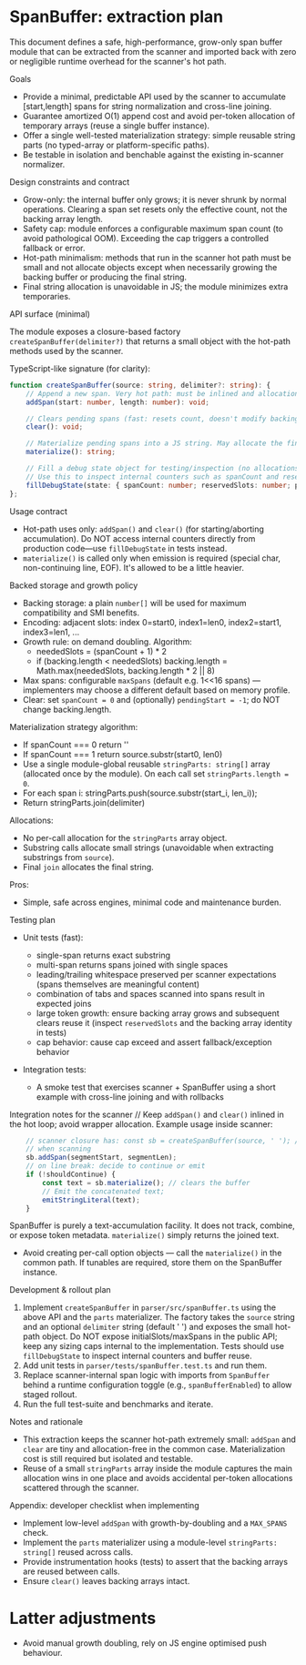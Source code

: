 # SpanBuffer: extraction plan

This document defines a safe, high-performance, grow-only span buffer module that can be extracted from the scanner and imported back with zero or negligible runtime overhead for the scanner's hot path.

Goals
- Provide a minimal, predictable API used by the scanner to accumulate [start,length] spans for string normalization and cross-line joining.
- Guarantee amortized O(1) append cost and avoid per-token allocation of temporary arrays (reuse a single buffer instance).
 - Offer a single well-tested materialization strategy: simple reusable string parts (no typed-array or platform-specific paths).
- Be testable in isolation and benchable against the existing in-scanner normalizer.

Design constraints and contract
- Grow-only: the internal buffer only grows; it is never shrunk by normal operations. Clearing a span set resets only the effective count, not the backing array length.
- Safety cap: module enforces a configurable maximum span count (to avoid pathological OOM). Exceeding the cap triggers a controlled fallback or error.
- Hot-path minimalism: methods that run in the scanner hot path must be small and not allocate objects except when necessarily growing the backing buffer or producing the final string.
- Final string allocation is unavoidable in JS; the module minimizes extra temporaries.

API surface (minimal)

The module exposes a closure-based factory `createSpanBuffer(delimiter?)` that returns a small object with the hot-path methods used by the scanner.

TypeScript-like signature (for clarity):

```typescript
function createSpanBuffer(source: string, delimiter?: string): {
	// Append a new span. Very hot path: must be inlined and allocation-free normally.
	addSpan(start: number, length: number): void;

	// Clears pending spans (fast: resets count, doesn't modify backing array)
	clear(): void;

	// Materialize pending spans into a JS string. May allocate the final string and small temporaries.
	materialize(): string;

	// Fill a debug state object for testing/inspection (no allocations of backing buffers).
	// Use this to inspect internal counters such as spanCount and reservedSlots in tests.
	fillDebugState(state: { spanCount: number; reservedSlots: number; pendingStart: number }): void;
};
```

Usage contract
- Hot-path uses only: `addSpan()` and `clear()` (for starting/aborting accumulation). Do NOT access internal counters directly from production code—use `fillDebugState` in tests instead.
- `materialize()` is called only when emission is required (special char, non-continuing line, EOF). It's allowed to be a little heavier.

Backed storage and growth policy
- Backing storage: a plain `number[]` will be used for maximum compatibility and SMI benefits.
- Encoding: adjacent slots: index 0=start0, index1=len0, index2=start1, index3=len1, ...
- Growth rule: on demand doubling. Algorithm:
	- neededSlots = (spanCount + 1) * 2
	- if (backing.length < neededSlots) backing.length = Math.max(neededSlots, backing.length * 2 || 8)
- Max spans: configurable `maxSpans` (default e.g. 1<<16 spans) — implementers may choose a different default based on memory profile.
- Clear: set `spanCount = 0` and (optionally) `pendingStart = -1`; do NOT change backing.length.


Materialization strategy algorithm:
- If spanCount === 0 return ''
- If spanCount === 1 return source.substr(start0, len0)
- Use a single module-global reusable `stringParts: string[]` array (allocated once by the module). On each call set `stringParts.length = 0`.
- For each span i: stringParts.push(source.substr(start_i, len_i));
- Return stringParts.join(delimiter)

Allocations:
- No per-call allocation for the `stringParts` array object.
- Substring calls allocate small strings (unavoidable when extracting substrings from `source`).
- Final `join` allocates the final string.

Pros:
- Simple, safe across engines, minimal code and maintenance burden.

Testing plan
- Unit tests (fast):
	- single-span returns exact substring
	- multi-span returns spans joined with single spaces
	- leading/trailing whitespace preserved per scanner expectations (spans themselves are meaningful content)
	- combination of tabs and spaces scanned into spans result in expected joins
	- large token growth: ensure backing array grows and subsequent clears reuse it (inspect `reservedSlots` and the backing array identity in tests)
	- cap behavior: cause cap exceed and assert fallback/exception behavior

- Integration tests:
	- A smoke test that exercises scanner + SpanBuffer using a short example with cross-line joining and with rollbacks

Integration notes for the scanner
// Keep `addSpan()` and `clear()` inlined in the hot loop; avoid wrapper allocation. Example usage inside scanner:

```typescript
	// scanner closure has: const sb = createSpanBuffer(source, ' '); // source captured up-front
	// when scanning
	sb.addSpan(segmentStart, segmentLen);
	// on line break: decide to continue or emit
	if (!shouldContinue) {
		const text = sb.materialize(); // clears the buffer
		// Emit the concatenated text;
		emitStringLiteral(text);
	}
```

SpanBuffer is purely a text-accumulation facility. It does not track, combine, or expose token metadata. `materialize()` simply returns the joined text.

- Avoid creating per-call option objects — call the `materialize()` in the common path. If tunables are required, store them on the SpanBuffer instance.

Development & rollout plan
1. Implement `createSpanBuffer` in `parser/src/spanBuffer.ts` using the above API and the `parts` materializer. The factory takes the `source` string and an optional `delimiter` string (default ' ') and exposes the small hot-path object. Do NOT expose initialSlots/maxSpans in the public API; keep any sizing caps internal to the implementation. Tests should use `fillDebugState` to inspect internal counters and buffer reuse.
2. Add unit tests in `parser/tests/spanBuffer.test.ts` and run them.
3. Replace scanner-internal span logic with imports from `SpanBuffer` behind a runtime configuration toggle (e.g., `spanBufferEnabled`) to allow staged rollout.
4. Run the full test-suite and benchmarks and iterate.

Notes and rationale
- This extraction keeps the scanner hot-path extremely small: `addSpan` and `clear` are tiny and allocation-free in the common case. Materialization cost is still required but isolated and testable.
 - Reuse of a small `stringParts` array inside the module captures the main allocation wins in one place and avoids accidental per-token allocations scattered through the scanner.

Appendix: developer checklist when implementing
- Implement low-level `addSpan` with growth-by-doubling and a `MAX_SPANS` check.
- Implement the `parts` materializer using a module-level `stringParts: string[]` reused across calls.
- Provide instrumentation hooks (tests) to assert that the backing arrays are reused between calls.
- Ensure `clear()` leaves backing arrays intact.

# Latter adjustments

* Avoid manual growth doubling, rely on JS engine optimised push behaviour.